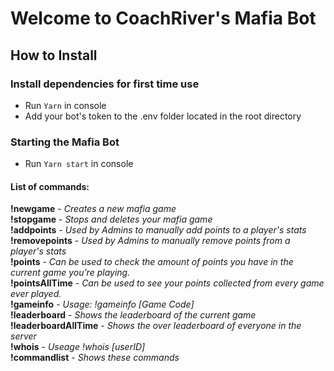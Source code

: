 # Welcome to CoachRiver's Mafia Bot
## How to Install
### Install dependencies for first time use
+ Run `Yarn` in console
+ Add your bot's token to the .env folder located in the root directory
### Starting the Mafia Bot
+ Run `Yarn start` in console

#### List of commands:
   **!newgame** - *Creates a new mafia game*  
   **!stopgame** - *Stops and deletes your mafia game*  
   **!addpoints** - *Used by Admins to manually add points to a player's stats*  
   **!removepoints** - *Used by Admins to manually remove points from a player's stats*  
   **!points** - *Can be used to check the amount of points you have in the current game you're playing.*  
   **!pointsAllTime** - *Can be used to see your points collected from every game ever played.*  
   **!gameinfo** - *Usage: !gameinfo [Game Code]*  
   **!leaderboard** - *Shows the leaderboard of the current game*  
   **!leaderboardAllTime** - *Shows the over leaderboard of everyone in the server*  
   **!whois** - *Useage !whois [userID]*  
   **!commandlist** - *Shows these commands*  
